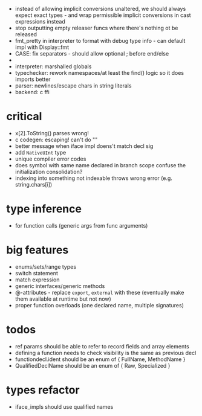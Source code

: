 * instead of allowing implicit conversions unaltered, we should always expect exact types - and wrap permissible implicit conversions in cast expressions instead
* stop outputting empty releaser funcs where there's nothing ot be released
* fmt_pretty in interpreter to format with debug type info - can default impl with Display::fmt
* CASE: fix separators - should allow optional ; before end/else
* 
* interpreter: marshalled globals
* typechecker: rework namespaces/at least the find() logic so it does imports better
* parser: newlines/escape chars in string literals
* backend: c ffi

# critical

* x[2].ToString() parses wrong!
* c codegen: escaping! can't do ""
* better message when iface impl doens't match decl sig
* add `NativeUInt` type
* unique compiler error codes
* does symbol with same name declared in branch scope confuse the initialization consolidation?
* indexing into something not indexable throws wrong error (e.g. string.chars[i])

# type inference
* for function calls (generic args from func arguments)

# big features

* enums/sets/range types
* switch statement
* match expression
* generic interfaces/generic methods
* @-attributes - replace `export`, `external` with these (eventually make them available at runtime but not now)
* proper function overloads (one declared name, multiple signatures)

# todos

* ref params should be able to refer to record fields and array elements
* defining a function needs to check visibility is the same as previous decl
* functiondecl.ident should be an enum of { FullName, MethodName }
* QualifiedDeclName should be an enum of { Raw, Specialized }

# types refactor

* iface_impls should use qualified names